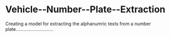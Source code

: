 # Vehicle--Number--Plate--Extraction
Creating a model for extracting the alphanumric texts from a number plate.............................
